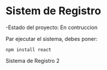 <h1> Sistem de Registro</h1> 

-Estado del proyecto: En contruccion

Par ejecutar el sistema, debes poner:

```npm install react```

Sistema de Registro 2
